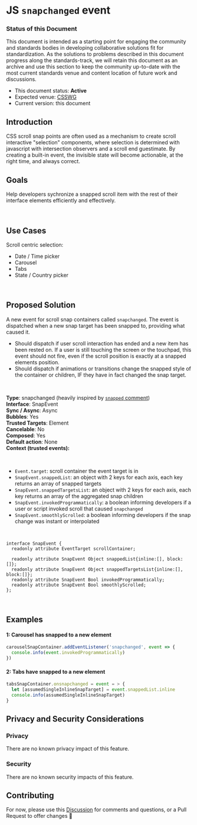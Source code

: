 # JS `snapchanged` event

### Status of this Document
This document is intended as a starting point for engaging the community and standards bodies in developing collaborative solutions fit for standardization. As the solutions to problems described in this document progress along the standards-track, we will retain this document as an archive and use this section to keep the community up-to-date with the most current standards venue and content location of future work and discussions.
* This document status: **Active**
* Expected venue: [CSSWG](https://drafts.csswg.org/)
* Current version: this document

## Introduction

CSS scroll snap points are often used as a mechanism to create scroll interactive "selection" components, where selection is determined with javascript with intersection observers and a scroll end guestimate. By creating a built-in event, the invisible state will become actionable, at the right time, and always correct.

## Goals

Help developers sychronize a snapped scroll item with the rest of their interface elements efficiently and effectively.

<br>

## Use Cases

Scroll centric selection:
- Date / Time picker
- Carousel
- Tabs
- State / Country picker

<br>

## Proposed Solution

A new event for scroll snap containers called `snapchanged`. The event is dispatched when a new snap target has been snapped to, providing what caused it. 

- Should dispatch if user scroll interaction has ended and a new item has been rested on. If a user is still touching the screen or the touchpad, this event should not fire, even if the scroll position is exactly at a snapped elements position. 
- Should dispatch if animations or transitions change the snapped style of the container or children, IF they have in fact changed the snap target.

<br>

**Type**: snapchanged (heavily inspired by [`snapped` comment](https://github.com/w3c/csswg-drafts/issues/156#issuecomment-695085852))  
**Interface**: SnapEvent  
**Sync / Async**: Async  
**Bubbles**: Yes  
**Trusted Targets**: Element  
**Cancelable**: No  
**Composed**: Yes  
**Default action**: None  
**Context (trusted events):** 

<br>

- `Event.target`: scroll container the event target is in
- `SnapEvent.snappedList`: an object with 2 keys for each axis, each key returns an array of snapped targets
- `SnapEvent.snappedTargetsList`: an object with 2 keys for each axis, each key returns an array of the aggregated snap children
- `SnapEvent.invokedProgrammatically`: a boolean informing developers if a user or script invoked scroll that caused `snapchanged`
- `SnapEvent.smoothlyScrolled`: a boolean informing developers if the snap change was instant or interpolated

<br>

```
interface SnapEvent {
  readonly attribute EventTarget scrollContainer;

  readonly attribute SnapEvent Object snappedList{inline:[], block:[]};
  readonly attribute SnapEvent Object snappedTargetsList{inline:[], block:[]};
  readonly attribute SnapEvent Bool invokedProgrammatically;
  readonly attribute SnapEvent Bool smoothlyScrolled;
};
```

<br>

## Examples

#### 1: Carousel has snapped to a new element

```js
carouselSnapContainer.addEventListener('snapchanged', event => {
  console.info(event.invokedProgrammatically)
})
```

#### 2: Tabs have snapped to a new element

```js
tabsSnapContainer.onsnapchanged = event = > {
  let [assumedSingleInlineSnapTarget] = event.snappedList.inline
  console.info(assumedSingleInlineSnapTarget)
}
```

## Privacy and Security Considerations

### Privacy

There are no known privacy impact of this feature.

### Security

There are no known security impacts of this feature.

## Contributing
For now, please use this [Discussion](https://github.com/argyleink/ScrollSnapExplainers/discussions/1) for comments and questions, or a Pull Request to offer changes 🙏
